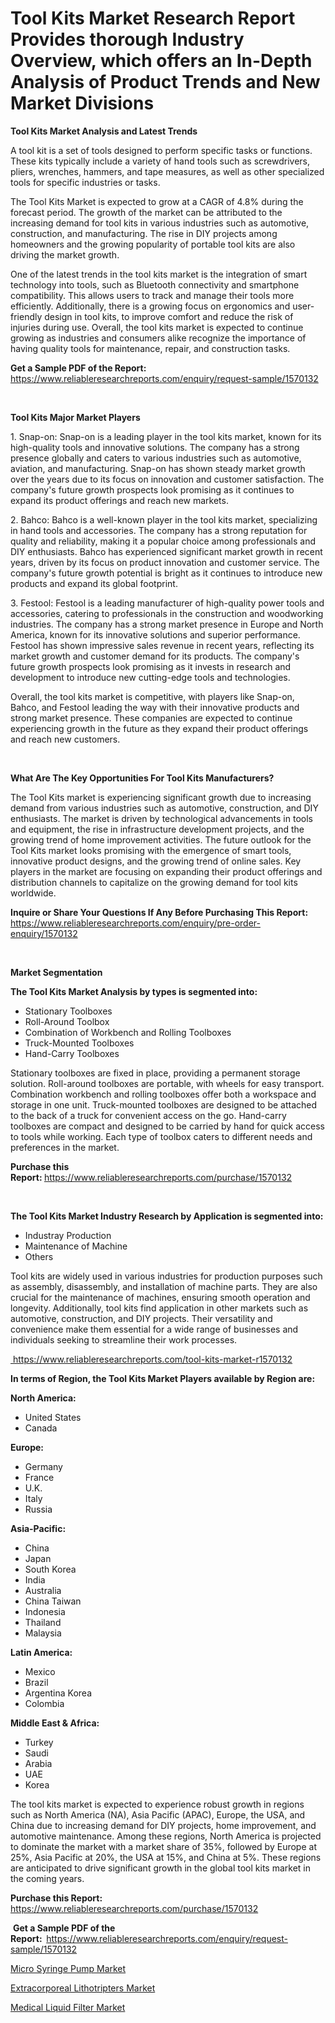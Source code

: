 <p><h1>Tool Kits Market Research Report Provides thorough Industry Overview, which offers an In-Depth Analysis of Product Trends and New Market Divisions</h1></p><p><strong>Tool Kits Market Analysis and Latest Trends</strong></p>
<p><p>A tool kit is a set of tools designed to perform specific tasks or functions. These kits typically include a variety of hand tools such as screwdrivers, pliers, wrenches, hammers, and tape measures, as well as other specialized tools for specific industries or tasks.</p><p>The Tool Kits Market is expected to grow at a CAGR of 4.8% during the forecast period. The growth of the market can be attributed to the increasing demand for tool kits in various industries such as automotive, construction, and manufacturing. The rise in DIY projects among homeowners and the growing popularity of portable tool kits are also driving the market growth.</p><p>One of the latest trends in the tool kits market is the integration of smart technology into tools, such as Bluetooth connectivity and smartphone compatibility. This allows users to track and manage their tools more efficiently. Additionally, there is a growing focus on ergonomics and user-friendly design in tool kits, to improve comfort and reduce the risk of injuries during use. Overall, the tool kits market is expected to continue growing as industries and consumers alike recognize the importance of having quality tools for maintenance, repair, and construction tasks.</p></p>
<p><strong>Get a Sample PDF of the Report:&nbsp;</strong> <a href="https://www.reliableresearchreports.com/enquiry/request-sample/1570132">https://www.reliableresearchreports.com/enquiry/request-sample/1570132</a></p>
<p>&nbsp;</p>
<p><strong>Tool Kits Major Market Players</strong></p>
<p><p>1. Snap-on: Snap-on is a leading player in the tool kits market, known for its high-quality tools and innovative solutions. The company has a strong presence globally and caters to various industries such as automotive, aviation, and manufacturing. Snap-on has shown steady market growth over the years due to its focus on innovation and customer satisfaction. The company's future growth prospects look promising as it continues to expand its product offerings and reach new markets.</p><p>2. Bahco: Bahco is a well-known player in the tool kits market, specializing in hand tools and accessories. The company has a strong reputation for quality and reliability, making it a popular choice among professionals and DIY enthusiasts. Bahco has experienced significant market growth in recent years, driven by its focus on product innovation and customer service. The company's future growth potential is bright as it continues to introduce new products and expand its global footprint.</p><p>3. Festool: Festool is a leading manufacturer of high-quality power tools and accessories, catering to professionals in the construction and woodworking industries. The company has a strong market presence in Europe and North America, known for its innovative solutions and superior performance. Festool has shown impressive sales revenue in recent years, reflecting its market growth and customer demand for its products. The company's future growth prospects look promising as it invests in research and development to introduce new cutting-edge tools and technologies.</p><p>Overall, the tool kits market is competitive, with players like Snap-on, Bahco, and Festool leading the way with their innovative products and strong market presence. These companies are expected to continue experiencing growth in the future as they expand their product offerings and reach new customers.</p></p>
<p>&nbsp;</p>
<p><strong>What Are The Key Opportunities For Tool Kits Manufacturers?</strong></p>
<p><p>The Tool Kits market is experiencing significant growth due to increasing demand from various industries such as automotive, construction, and DIY enthusiasts. The market is driven by technological advancements in tools and equipment, the rise in infrastructure development projects, and the growing trend of home improvement activities. The future outlook for the Tool Kits market looks promising with the emergence of smart tools, innovative product designs, and the growing trend of online sales. Key players in the market are focusing on expanding their product offerings and distribution channels to capitalize on the growing demand for tool kits worldwide.</p></p>
<p><strong>Inquire or Share Your Questions If Any Before Purchasing This Report:</strong> <a href="https://www.reliableresearchreports.com/enquiry/pre-order-enquiry/1570132">https://www.reliableresearchreports.com/enquiry/pre-order-enquiry/1570132</a></p>
<p>&nbsp;</p>
<p><strong>Market Segmentation</strong></p>
<p><strong>The Tool Kits Market Analysis by types is segmented into:</strong></p>
<p><ul><li>Stationary Toolboxes</li><li>Roll-Around Toolbox</li><li>Combination of Workbench and Rolling Toolboxes</li><li>Truck-Mounted Toolboxes</li><li>Hand-Carry Toolboxes</li></ul></p>
<p><p>Stationary toolboxes are fixed in place, providing a permanent storage solution. Roll-around toolboxes are portable, with wheels for easy transport. Combination workbench and rolling toolboxes offer both a workspace and storage in one unit. Truck-mounted toolboxes are designed to be attached to the back of a truck for convenient access on the go. Hand-carry toolboxes are compact and designed to be carried by hand for quick access to tools while working. Each type of toolbox caters to different needs and preferences in the market.</p></p>
<p><strong>Purchase this Report:&nbsp;</strong><a href="https://www.reliableresearchreports.com/purchase/1570132">https://www.reliableresearchreports.com/purchase/1570132</a></p>
<p>&nbsp;</p>
<p><strong>The Tool Kits Market Industry Research by Application is segmented into:</strong></p>
<p><ul><li>Industray Production</li><li>Maintenance of Machine</li><li>Others</li></ul></p>
<p><p>Tool kits are widely used in various industries for production purposes such as assembly, disassembly, and installation of machine parts. They are also crucial for the maintenance of machines, ensuring smooth operation and longevity. Additionally, tool kits find application in other markets such as automotive, construction, and DIY projects. Their versatility and convenience make them essential for a wide range of businesses and individuals seeking to streamline their work processes.</p></p>
<p><a href="https://www.reliableresearchreports.com/tool-kits-market-r1570132">&nbsp;https://www.reliableresearchreports.com/tool-kits-market-r1570132</a></p>
<p><strong>In terms of Region, the Tool Kits Market Players available by Region are:</strong></p>
<p>
    <p> <strong> North America: </strong>
        <ul>
            <li>United States</li>
            <li>Canada</li>
        </ul>
        </p> 
    <p> <strong> Europe: </strong>
        <ul>
            <li>Germany</li>
            <li>France</li>
            <li>U.K.</li>
            <li>Italy</li>
            <li>Russia</li>
        </ul>
        </p> 
    <p> <strong> Asia-Pacific: </strong>
        <ul>
            <li>China</li>
            <li>Japan</li>
            <li>South Korea</li>
            <li>India</li>
            <li>Australia</li>
            <li>China Taiwan</li>
            <li>Indonesia</li>
            <li>Thailand</li>
            <li>Malaysia</li>
        </ul>
        </p> 
    <p> <strong> Latin America: </strong>
        <ul>
            <li>Mexico</li>
            <li>Brazil</li>
            <li>Argentina Korea</li>
            <li>Colombia</li>
        </ul>
        </p> 
    <p> <strong> Middle East & Africa: </strong>
        <ul>
            <li>Turkey</li>
            <li>Saudi</li>
            <li>Arabia</li>
            <li>UAE</li>
            <li>Korea</li>
        </ul>
    </p>
    </p>
<p><p>The tool kits market is expected to experience robust growth in regions such as North America (NA), Asia Pacific (APAC), Europe, the USA, and China due to increasing demand for DIY projects, home improvement, and automotive maintenance. Among these regions, North America is projected to dominate the market with a market share of 35%, followed by Europe at 25%, Asia Pacific at 20%, the USA at 15%, and China at 5%. These regions are anticipated to drive significant growth in the global tool kits market in the coming years.</p></p>
<p><strong>Purchase this Report: </strong><a href="https://www.reliableresearchreports.com/purchase/1570132">https://www.reliableresearchreports.com/purchase/1570132</a></p>
<p>&nbsp;<strong>Get a Sample PDF of the Report:&nbsp;&nbsp;</strong><a href="https://www.reliableresearchreports.com/enquiry/request-sample/1570132">https://www.reliableresearchreports.com/enquiry/request-sample/1570132</a></p>
<p><strong></strong></p>
<p><p><a href="https://www.linkedin.com/pulse/micro-syringe-pump-market-key-successful-business-strategy-j494e?trackingId=zNXPgGpczkMShN918aHz%2BA%3D%3D">Micro Syringe Pump Market</a></p><p><a href="https://www.linkedin.com/pulse/extracorporeal-lithotripters-market-outlook-industry-v0sre?trackingId=fNg7jZgP2qMJfVafGnJqdA%3D%3D">Extracorporeal Lithotripters Market</a></p><p><a href="https://www.linkedin.com/pulse/medical-liquid-filter-market-comprehensive-assessment-ly7ee?trackingId=jPBW9NCZSRybEGyGbnZjDg%3D%3D">Medical Liquid Filter Market</a></p></p>